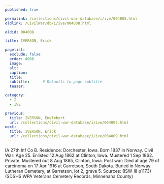 ```yaml
---
published: true

permalink: /collections/civil-war-database/i/ive/004008.html
oldlink: /CivilWar/db/i/ive/004008.html

oldid: 004008

title: IVERSON, Erick

pagelist:
  exclude: false
  order: 4008
  image: 
  alt:
  caption:
  title:
  subtitle:      # Defaults to page subtitle
  teaser:

category: 
  - I 
  - IVE

previous:
  title: IVERSON, Englebert
  url: /collections/civil-war-database/i/ive/004007.html  
next:
  title: IVERSON, Erick
  url: /collections/civil-war-database/i/ive/004009.html   
---
```

IA 27th Inf Co B. Residence: Dorchester, Iowa. Born 1837 in Norway. Civil War: Age 25. Enlisted 12 Aug 1862 at Clinton, Iowa. Mustered 1 Sep 1862. Private. Mustered out 8 Aug 1865, Clinton, Iowa. Post war: Died at age 79 of carcinoma on 17 Apr 1916 at Garretson, South Dakota. Buried in Norway Lutheran Cemetery, at Garretson, lot 2, grave 5. Sources: (ISW-III p1173) (SDSHS WPA Veterans Cemetery Records, Minnehaha County)